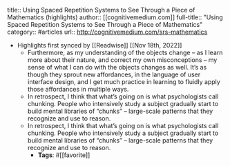 title:: Using Spaced Repetition Systems to See Through a Piece of Mathematics (highlights)
author:: [[cognitivemedium.com]]
full-title:: "Using Spaced Repetition Systems to See Through a Piece of Mathematics"
category:: #articles
url:: http://cognitivemedium.com/srs-mathematics

- Highlights first synced by [[Readwise]] [[Nov 18th, 2022]]
	- Furthermore, as my understanding of the objects change
	  – as I learn more about their nature, and correct my own
	  misconceptions – my sense of what I can do with the objects
	  changes as well. It’s as though they sprout new affordances, in the
	  language of user interface design, and I get much practice in learning
	  to fluidly apply those affordances in multiple ways.
	- In retrospect, I think that what’s going on is what psychologists call
	  chunking. People
	  who intensively study a subject gradually start to build mental
	  libraries of “chunks” – large-scale patterns that they recognize
	  and use to reason.
	- In retrospect, I think that what’s going on is what psychologists call
	  chunking. People
	  who intensively study a subject gradually start to build mental
	  libraries of “chunks” – large-scale patterns that they recognize
	  and use to reason.
		- **Tags**: #[[favorite]]
